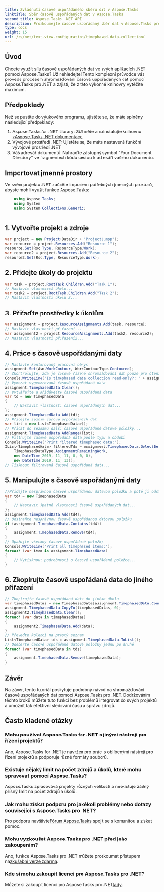 ```yaml
---
title: Zvládnutí časově uspořádaného sběru dat v Aspose.Tasks
linktitle: Sběr časově uspořádaných dat v Aspose.Tasks
second_title: Aspose.Tasks .NET API
description: Prozkoumejte časově uspořádaný sběr dat v Aspose.Tasks pro .NET. Podrobný průvodce, často kladené dotazy a další. Vylepšete své schopnosti projektového řízení ještě dnes!
type: docs
weight: 15
url: /cs/net/text-view-configuration/timephased-data-collection/
---
```

## Úvod
Chcete využít sílu časově uspořádaných dat ve svých aplikacích .NET pomocí Aspose.Tasks? Už nehledejte! Tento komplexní průvodce vás provede procesem shromažďování časově uspořádaných dat pomocí Aspose.Tasks pro .NET a zajistí, že z této výkonné knihovny vytěžíte maximum.
## Předpoklady
Než se pustíte do výukového programu, ujistěte se, že máte splněny následující předpoklady:
1.  Aspose.Tasks for .NET Library: Stáhněte a nainstalujte knihovnu z[Aspose.Tasks .NET dokumentace](https://reference.aspose.com/tasks/net/).
2. Vývojové prostředí .NET: Ujistěte se, že máte nastavené funkční vývojové prostředí .NET.
3. Váš adresář dokumentů: Nahraďte zástupný symbol "Your Document Directory" ve fragmentech kódu cestou k adresáři vašeho dokumentu.
## Importovat jmenné prostory
Ve svém projektu .NET začněte importem potřebných jmenných prostorů, abyste mohli využít funkce Aspose.Tasks:
```csharp
    using Aspose.Tasks;
    using System;
    using System.Collections.Generic;
    
```
## 1. Vytvořte projekt a zdroje
```csharp
var project = new Project(DataDir + "Project1.mpp");
var resource = project.Resources.Add("Resource 1");
resource.Set(Rsc.Type, ResourceType.Work);
var resource2 = project.Resources.Add("Resource 2");
resource2.Set(Rsc.Type, ResourceType.Work);
```
## 2. Přidejte úkoly do projektu
```csharp
var task = project.RootTask.Children.Add("Task 1");
// Nastavit vlastnosti úkolu...
var task2 = project.RootTask.Children.Add("Task 2");
// Nastavit vlastnosti úkolu 2...
```
## 3. Přiřaďte prostředky k úkolům
```csharp
var assignment = project.ResourceAssignments.Add(task, resource);
// Nastavit vlastnosti přiřazení...
var assignment2 = project.ResourceAssignments.Add(task2, resource2);
// Nastavit vlastnosti přiřazení2...
```
## 4. Práce s časově uspořádanými daty
```csharp
// Nastavte konturovaný pracovní obrys
assignment.Set(Asn.WorkContour, WorkContourType.Contoured);
// Zkontrolujte, zda je časově řízené shromažďování dat pouze pro čtení
Console.WriteLine("Is timephased data collection read-only?: " + assignment.TimephasedData.IsReadOnly);
// Vymazat vygenerovaná časově uspořádaná data
assignment.TimephasedData.Clear();
// Vytvářejte a přidávejte časově uspořádaná data
var td = new TimephasedData
{
    // Nastavit vlastnosti časově uspořádaných dat...
};
assignment.TimephasedData.Add(td);
// Přidejte seznam časově uspořádaných dat
var list = new List<TimephasedData>();
// Přidat do seznamu další časově uspořádané datové položky...
assignment.TimephasedData.AddRange(list);
// Filtrujte časově uspořádaná data podle typu a období
Console.WriteLine("Print filtered timephased data:");
IList<TimephasedData> filteredTds = assignment.TimephasedData.SelectBetweenStartAndFinish(
    TimephasedDataType.AssignmentRemainingWork,
    new DateTime(2019, 11, 11, 0, 0, 0),
    new DateTime(2019, 11, 13));
// Tisknout filtrovaná časově uspořádaná data...
```
## 5. Manipulujte s časově uspořádanými daty
```csharp
//Přidejte nesprávnou časově uspořádanou datovou položku a poté ji odstraňte
var td4 = new TimephasedData
{
    // Nastavit špatné vlastnosti časově uspořádaných dat...
};
assignment.TimephasedData.Add(td4);
// Odstraňte nesprávnou časově uspořádanou datovou položku
if (assignment.TimephasedData.Contains(td4))
{
    assignment.TimephasedData.Remove(td4);
}
// Opakujte všechny časově uspořádané položky
Console.WriteLine("Print all timephased items:");
foreach (var item in assignment.TimephasedData)
{
    // Vytisknout podrobnosti o časově uspořádané položce...
}
```
## 6. Zkopírujte časově uspořádaná data do jiného přiřazení
```csharp
// Zkopírujte časově uspořádaná data do jiného úkolu
var timephasedDatas = new TimephasedData[assignment.TimephasedData.Count];
assignment.TimephasedData.CopyTo(timephasedDatas, 0);
assignment2.TimephasedData.Clear();
foreach (var data in timephasedDatas)
{
    assignment2.TimephasedData.Add(data);
}
// Převeďte kolekci na prostý seznam
List<TimephasedData> tds = assignment.TimephasedData.ToList();
// Odeberte časově uspořádané datové položky jednu po druhé
foreach (var timephasedData in tds)
{
    assignment.TimephasedData.Remove(timephasedData);
}
```
## Závěr
Na závěr, tento tutoriál poskytuje podrobný návod na shromažďování časově uspořádaných dat pomocí Aspose.Tasks pro .NET. Dodržováním těchto kroků můžete tuto funkci bez problémů integrovat do svých projektů a umožnit tak efektivní sledování času a správu zdrojů.
## Často kladené otázky
### Mohu používat Aspose.Tasks for .NET s jinými nástroji pro řízení projektů?
Ano, Aspose.Tasks for .NET je navržen pro práci s oblíbenými nástroji pro řízení projektů a podporuje různé formáty souborů.
### Existuje nějaký limit na počet zdrojů a úkolů, které mohu spravovat pomocí Aspose.Tasks?
Aspose.Tasks zpracovává projekty různých velikostí a neexistuje žádný přísný limit na počet zdrojů a úkolů.
### Jak mohu získat podporu pro jakékoli problémy nebo dotazy související s Aspose.Tasks pro .NET?
 Pro podporu navštivte[Fórum Aspose.Tasks](https://forum.aspose.com/c/tasks/15) spojit se s komunitou a získat pomoc.
### Mohu vyzkoušet Aspose.Tasks pro .NET před jeho zakoupením?
 Ano, funkce Aspose.Tasks pro .NET můžete prozkoumat přístupem na[zkušební verze zdarma](https://releases.aspose.com/).
### Kde si mohu zakoupit licenci pro Aspose.Tasks pro .NET?
 Můžete si zakoupit licenci pro Aspose.Tasks pro .NET[tady](https://purchase.aspose.com/buy).